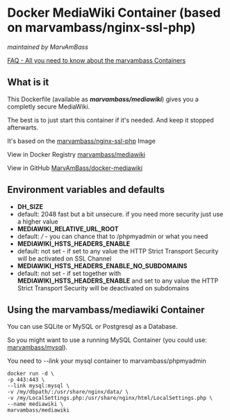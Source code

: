 # Docker MediaWiki Container (based on marvambass/nginx-ssl-php)
_maintained by MarvAmBass_

[FAQ - All you need to know about the marvambass Containers](https://marvin.im/docker-faq-all-you-need-to-know-about-the-marvambass-containers/)

## What is it

This Dockerfile (available as ___marvambass/mediawiki___) gives you a completly secure MediaWiki.

The best is to just start this container if it's needed. And keep it stopped afterwarts.

It's based on the [marvambass/nginx-ssl-php](https://registry.hub.docker.com/u/marvambass/nginx-ssl-php/) Image

View in Docker Registry [marvambass/mediawiki](https://registry.hub.docker.com/u/marvambass/mediawiki/)

View in GitHub [MarvAmBass/docker-mediawiki](https://github.com/MarvAmBass/docker-mediawiki)

## Environment variables and defaults

* __DH\_SIZE__
 * default: 2048 fast but a bit unsecure. if you need more security just use a higher value
* __MEDIAWIKI\_RELATIVE\_URL\_ROOT__
 * default: _/_ - you can chance that to /phpmyadmin or what you need
* __MEDIAWIKI\_HSTS\_HEADERS\_ENABLE__
 * default: not set - if set to any value the HTTP Strict Transport Security will be activated on SSL Channel
* __MEDIAWIKI\_HSTS\_HEADERS\_ENABLE\_NO\_SUBDOMAINS__
 * default: not set - if set together with __MEDIAWIKI\_HSTS\_HEADERS\_ENABLE__ and set to any value the HTTP Strict Transport Security will be deactivated on subdomains

## Using the marvambass/mediawiki Container

You can use SQLite or MySQL or Postgresql as a Database.

So you might want to use a running MySQL Container (you could use: [marvambass/mysql](https://registry.hub.docker.com/u/marvambass/mysql/)).

You need to _--link_ your mysql container to marvambass/phpmyadmin

    docker run -d \
    -p 443:443 \
    --link mysql:mysql \
    -v /my/dbpath/:/usr/share/nginx/data/ \
    -v /my/LocalSettings.php:/usr/share/nginx/html/LocalSettings.php \
    --name mediawiki \
    marvambass/mediawiki

